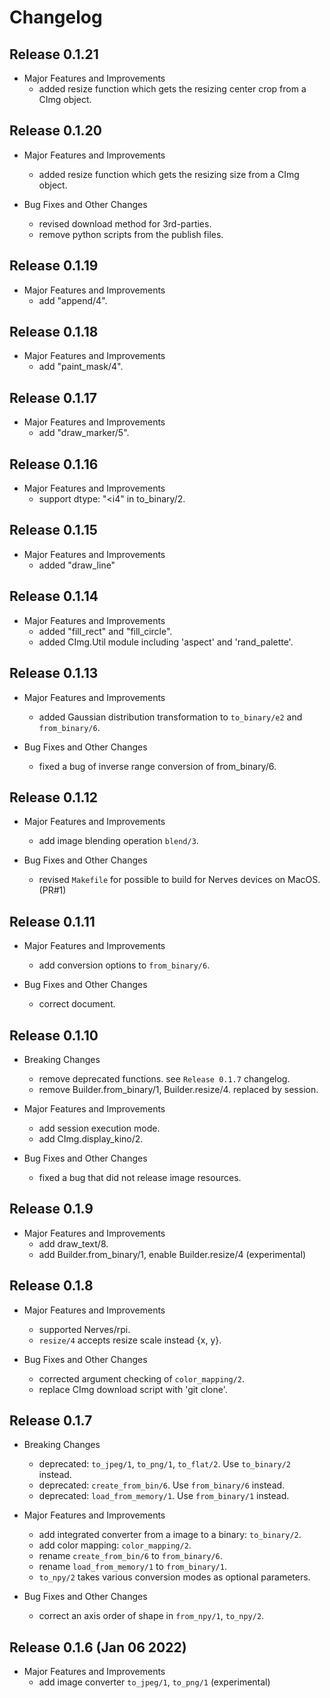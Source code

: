 # Changelog

## Release 0.1.21

  * Major Features and Improvements
    * added resize function which gets the resizing center crop from a CImg object.

## Release 0.1.20

  * Major Features and Improvements
    * added resize function which gets the resizing size from a CImg object.

  * Bug Fixes and Other Changes
    * revised download method for 3rd-parties.
    * remove python scripts from the publish files.

## Release 0.1.19

  * Major Features and Improvements
    * add "append/4".

## Release 0.1.18

  * Major Features and Improvements
    * add "paint_mask/4".

## Release 0.1.17

  * Major Features and Improvements
    * add "draw_marker/5".

## Release 0.1.16

  * Major Features and Improvements
    * support dtype: "<i4" in to_binary/2.

## Release 0.1.15

  * Major Features and Improvements
    * added "draw_line"

## Release 0.1.14

  * Major Features and Improvements
    * added "fill_rect" and "fill_circle".
    * added CImg.Util module including 'aspect' and 'rand_palette'.

## Release 0.1.13

  * Major Features and Improvements
    * added Gaussian distribution transformation to `to_binary/e2` and `from_binary/6`.

  * Bug Fixes and Other Changes
    * fixed a bug of inverse range conversion of from_binary/6.

## Release 0.1.12

  * Major Features and Improvements
    * add image blending operation `blend/3`.

  * Bug Fixes and Other Changes
    * revised `Makefile` for possible to build for Nerves devices on MacOS. (PR#1)

## Release 0.1.11

  * Major Features and Improvements
    * add conversion options to `from_binary/6`.

  * Bug Fixes and Other Changes
    * correct document.

## Release 0.1.10

  * Breaking Changes
    * remove deprecated functions. see `Release 0.1.7` changelog.
    * remove Builder.from_binary/1, Builder.resize/4. replaced by session.

  * Major Features and Improvements
    * add session execution mode.
    * add CImg.display_kino/2.

  * Bug Fixes and Other Changes
    * fixed a bug that did not release image resources.

## Release 0.1.9

  * Major Features and Improvements
    * add draw_text/8.
    * add Builder.from_binary/1, enable Builder.resize/4 (experimental)

## Release 0.1.8

  * Major Features and Improvements
    * supported Nerves/rpi.
    * `resize/4` accepts resize scale instead {x, y}.

  * Bug Fixes and Other Changes
    * corrected argument checking of `color_mapping/2`.
    * replace CImg download script with 'git clone'.

## Release 0.1.7

  * Breaking Changes
    * deprecated: `to_jpeg/1`, `to_png/1`, `to_flat/2`. Use `to_binary/2` instead.
    * deprecated: `create_from_bin/6`. Use `from_binary/6` instead.
    * deprecated: `load_from_memory/1`. Use `from_binary/1` instead.

  * Major Features and Improvements
    * add integrated converter from a image to a binary: `to_binary/2`.
    * add color mapping: `color_mapping/2`.
    * rename `create_from_bin/6` to `from_binary/6`.
    * rename `load_from_memory/1` to `from_binary/1`.
    * `to_npy/2` takes various conversion modes as optional parameters.

  * Bug Fixes and Other Changes
    * correct an axis order of shape in `from_npy/1`, `to_npy/2`.

## Release 0.1.6 (Jan 06 2022)

  * Major Features and Improvements
    * add image converter `to_jpeg/1`, `to_png/1` (experimental)
